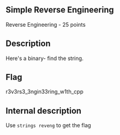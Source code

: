 ## Simple Reverse Engineering
Reverse Engineering - 25 points

Description
------------
Here's a binary- find the string.

Flag
------------
r3v3rs3_3ngin33ring_w1th_cpp


Internal description
------------
Use `strings reveng` to get the flag
